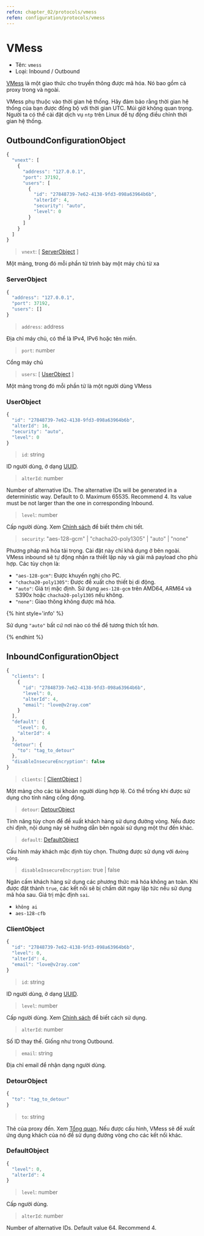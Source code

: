 ```yaml
---
refcn: chapter_02/protocols/vmess
refen: configuration/protocols/vmess
---
```

# VMess

* Tên: `vmess`
* Loại: Inbound / Outbound

[VMess](https://www.v2ray.com/eng/protocols/vmess.html) là một giao thức cho truyền thông được mã hóa. Nó bao gồm cả proxy trong và ngoài.

VMess phụ thuộc vào thời gian hệ thống. Hãy đảm bảo rằng thời gian hệ thống của bạn được đồng bộ với thời gian UTC. Múi giờ không quan trọng. Người ta có thể cài đặt dịch vụ `ntp` trên Linux để tự động điều chỉnh thời gian hệ thống.

## OutboundConfigurationObject

```javascript
{
  "vnext": [
    {
      "address": "127.0.0.1",
      "port": 37192,
      "users": [
        {
          "id": "27848739-7e62-4138-9fd3-098a63964b6b",
          "alterId": 4,
          "security": "auto",
          "level": 0
        }
      ]
    }
  ]
}
```

> `vnext`: \[ [ServerObject](#serverobject) \]

Một mảng, trong đó mỗi phần tử trình bày một máy chủ từ xa

### ServerObject

```javascript
{
  "address": "127.0.0.1",
  "port": 37192,
  "users": []
}
```

> `address`: address

Địa chỉ máy chủ, có thể là IPv4, IPv6 hoặc tên miền.

> `port`: number

Cổng máy chủ

> `users`: \[ [UserObject](#userobject) \]

Một mảng trong đó mỗi phần tử là một người dùng VMess

### UserObject

```javascript
{
  "id": "27848739-7e62-4138-9fd3-098a63964b6b",
  "alterId": 16,
  "security": "auto",
  "level": 0
}
```

> `id`: string

ID người dùng, ở dạng [UUID](https://en.wikipedia.org/wiki/Universally_unique_identifier).

> `alterId`: number

Number of alternative IDs. The alternative IDs will be generated in a deterministic way. Default to 0. Maximum 65535. Recommend 4. Its value must be not larger than the one in corresponding Inbound.

> `level`: number

Cấp người dùng. Xem [Chính sách](../policy.md) để biết thêm chi tiết.

> `security`: "aes-128-gcm" | "chacha20-poly1305" | "auto" | "none"

Phương pháp mã hóa tải trọng. Cài đặt này chỉ khả dụng ở bên ngoài. VMess inbound sẽ tự động nhận ra thiết lập này và giải mã payload cho phù hợp. Các tùy chọn là:

* `"aes-128-gcm"`: Được khuyến nghị cho PC.
* `"chacha20-poly1305"`: Được đề xuất cho thiết bị di động.
* `"auto"`: Giá trị mặc định. Sử dụng `aes-128-gcm` trên AMD64, ARM64 và S390x hoặc `chacha20-poly1305` nếu không.
* `"none"`: Giao thông không được mã hóa.

{% hint style='info' %}

Sử dụng `"auto"` bất cứ nơi nào có thể để tương thích tốt hơn.

{% endhint %}

## InboundConfigurationObject

```javascript
{
  "clients": [
    {
      "id": "27848739-7e62-4138-9fd3-098a63964b6b",
      "level": 0,
      "alterId": 4,
      "email": "love@v2ray.com"
    }
  ],
  "default": {
    "level": 0,
    "alterId": 4
  },
  "detour": {
    "to": "tag_to_detour"
  },
  "disableInsecureEncryption": false
}
```

> `clients`: \[ [ClientObject](#clientobject) \]

Một mảng cho các tài khoản người dùng hợp lệ. Có thể trống khi được sử dụng cho tính năng cổng động.

> `detour`: [DetourObject](#detourobject)

Tính năng tùy chọn để đề xuất khách hàng sử dụng đường vòng. Nếu được chỉ định, nội dung này sẽ hướng dẫn bên ngoài sử dụng một thư đến khác.

> `default`: [DefaultObject](#defaultobject)

Cấu hình máy khách mặc định tùy chọn. Thường được sử dụng với `đường vòng`.

> `disableInsecureEncryption`: true | false

Ngăn cấm khách hàng sử dụng các phương thức mã hóa không an toàn. Khi được đặt thành `true`, các kết nối sẽ bị chấm dứt ngay lập tức nếu sử dụng mã hóa sau. Giá trị mặc định `sai`.

* `không ai`
* `aes-128-cfb`

### ClientObject

```javascript
{
  "id": "27848739-7e62-4138-9fd3-098a63964b6b",
  "level": 0,
  "alterId": 4,
  "email": "love@v2ray.com"
}
```

> `id`: string

ID người dùng, ở dạng [UUID](https://en.wikipedia.org/wiki/Universally_unique_identifier).

> `level`: number

Cấp người dùng. Xem [Chính sách](../policy.md) để biết cách sử dụng.

> `alterId`: number

Số ID thay thế. Giống như trong Outbound.

> `email`: string

Địa chỉ email để nhận dạng người dùng.

### DetourObject

```javascript
{
  "to": "tag_to_detour"
}
```

> `to`: string

Thẻ của proxy đến. Xem [Tổng quan](../protocols.md). Nếu được cấu hình, VMess sẽ đề xuất ứng dụng khách của nó để sử dụng đường vòng cho các kết nối khác.

### DefaultObject

```javascript
{
  "level": 0,
  "alterId": 4
}
```

> `level`: number

Cấp người dùng.

> `alterId`: number

Number of alternative IDs. Default value 64. Recommend 4.